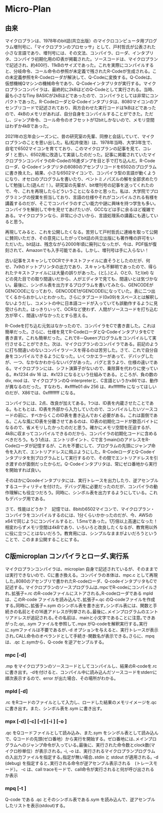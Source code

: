 # Micro-Plan
## 由来

マイクロプランは、1978年のbit誌(共立出版）のマイクロコンピュータ用プログラム増刊号に、「マイクロプランのプロセッサ」として、戸村哲氏が公表された小さな言語であり、増刊号には、その文法、コンパイラ、ローダ、インタプリタ、コンパイラ初期化用のID表が掲載された。ソースコードは、マイクロプランで記述され、約400行、11kBのサイズであった。これを実際にコンパイルすると、分岐命令、コール命令の参照が未定義で残されたR-Codeが生成される。この未定義参照をR-Codeローダが解決して、Q-Codeに変換する。Q-Codeは、仮想機械Qマシンの機械命令であり、Q-Codeインタプリタが実行する。マイクロプランコンパイラは、最終的に2kBほどのQ-Codeとして実行される。当時、最も小さなTiny BASICが2kBほどであったので、コンパイラとしては非常にコンパクトであった。R-CodeローダとQ-Codeインタプリタは、8080マイコンのアセンブリコードで記述されており、両方合わせた実行コードは1kBほどであったので、4kBのメモリがあれば、自分自身をコンパイルすることができた。ただし、ジャンプ命令、コール命令のオフセットが12bitしかないので、メモリ空間はわずか4kBであった。

2021年の忘年会シーズンに、昔の研究室の先輩、同僚と会話していて、マイクロプランのことを思い出した。私(松井俊浩）は、1978年当時、大学3年生で、自宅で6502マイコンを育てており、このマイクロプランの記事を見て、コレダ！と思い、6502用に改造して実装したのだった。記事に掲載されていたマイクロプランコンパイラのR-Codeの16進ダンプを目と手で打ち込んだ。R-Codeローダ、Q-Codeインタプリタの8080のアセンブリコードを6502のプログラムに書き換えた。結果、小さな6502マイコンで、コンパイラ型の言語が動くようになり、オセロのプログラムを書いたり、ペントミノパズルの解を全部求めたりして勉強した(遊んだ！）。研究室の先輩が、bit増刊号の記事を送ってくれたので、今、これを再現したらどういうことになるかと思った。私は、大学院でプログラミングの授業を担当しており、言語の仕様やそれがコンパイルされる有様を講義するのだが、そこでコンパイラのすごい能力や謎に興味を持つ学生も多い。コンパイラを解剖して中を見せてあげたいが、GCCなどは手に余るほど複雑である。マイクロプランなら、非常に小さいから、言語処理系の講義にも適していると思う。

再現してみると、これを公開したくなる。苦労して戸村哲氏に連絡を取って公開に賛同いただき、その意見にしたがってbit誌の共立出版にも著作権の許可をいただいた。bit誌は、残念ながら2000年頃に廃刊になったが、今は、PDF版が復刻されて、Amazonでも入手可能である。しかし、増刊号は手に入らない！

古い記事をスキャンしてOCRでテキストファイルに直そうとしたのだが、何せ、7x9のドットプリンタの出力であり、スキャンも不鮮明であったので、得られたテキストファイルには大量の誤りがあった。(と\[、)とJ、Oと0、1とl(el) などの見た目での取り間違いだから、人がエディタで見ても、間違いとは気づかない。最後に、シンボル表を出力するプログラムを書いてみたら、GENCODEがGENCOOEになっており、GENCODE1がGENCODElになっていた。表に二つ出てくるからおかしいとわかった。さらにタブコード(0x09)をスペースとは解釈しないようだし、コメントの中に日本語コードが入っていても誤動作するように見受けられた。はっきりいって、OCRなど使わず、人間がソースコードを打ち込む方が早く、間違いがなかったとすら思える。

R-Codeを打ち込む元気はなかったので、コンパイラをCで書き直した。これは簡単だった。さらに、仕様を見てR-CodeローダとQ-CodeインタプリタをCで書き直す。これも簡単だった。これで8－Queenプログラムをコンパイルして実行させることができた。次は、マイクロプランのコンパイラである。前記のように打ち間違いのないコンパイラソースを得るのは苦労した。さて、これで自分自身をコンパイルできるようになった。いくつかエラーがあって、デバッグしたが、一つ、なかなかわからないバグがあった。バグと言うより、仕様の違いである。マイクロプランには、シフト演算子がないので、乗除算を代わりに使っている。#x1234 div 16 は、#x123 になるという仕組みである。ところが、負の数のdiv, mod は、マイクロプランのQ-interpreterと、C言語というかx86では、動作が異なるのだった。すなわち、#xffffe01 div 256 は、#xfffffffe になってほしいのだが、X86では、0xffffffff になる。

コンパイラには、2点、改良が加えてある。1つは、ID表を内蔵させたことである。もともとは、ID表を外部から入力していたので、コンパイルしたいソースコードの前に、すべからくこのID表を書き込んでおく必要がある。これは面倒である。こんな風にID表を分離させてあるのは、ID表の初期化コードが数百バイトになるので、省メモリしたかったのだと思う。確かにメモリ空間を圧迫するが、4kBに収まってコンパイルできるのだから、コンパイラの初期化コードに含めるべきだろう。もう1点は、エントリポイント、Cで言うmain()のアドレスをR-Codeローダが記憶するが、これを不要にして、プログラムの先頭にジャンプ命令を入れて、エントリアドレスに飛ぶようにした。R-CodeローダとQ-Codeインタプリタを別プログラムとして実行するので、その間でエントリアドレスを引き渡すのが面倒だったからだ。Q-Codeインタプリタは、常にゼロ番地から実行を開始すれば良い。

そのほかにQcodeインタプリタには、実行トレースを出力したり、逆アセンブルするユーティリティを付けた。デバッグ用に必要だったのだが、コンパイラの動作理解にも役立つだろう。同時に、シンボル表を出力するようにしている。これもデバッグ用である。

さて、性能はどうか？　記憶では、8bitの6502マイコンで、マイクロプラン・コンパイラをコンパイルするのには、1分くらいかかったのだが、今、AWSのx64で同じようにコンパイルすると、1.5msであった。1万倍以上高速になった！相変わらずメモリ空間は4kBであり、いろいろと改良したくなるが、教育用以外に役に立つことはないだろう。教育用には、シンプルなままがよいだろうということで、このまま公開することにする。

## C版microplan コンパイラとローダ､実行系

マイクロプランコンパイラは、microplan 自身で記述されているが、そのままでは実行できないので、Cに書き換える。コンパイラの本体は、mpc.c として再現した｡8080のアセンブリで書かれたR-codeローダ、Q-codeインタプリタもCで記述する｡
マイクロプランのソースプログラムは､mpcでR-codeにコンパイルされ､拡張子=.rc のR-codeファイルにストアされる｡R-codeローダである mpld は、このR-code ファイルを読み込んで､拡張子=.qc のQ-codeファイルを作成する｡同時に､拡張子=.sym のシンボル表を書き出す｡シンボル表には、関数と手続きの名前とその16進アドレスが列挙される｡最後に､メインプログラムのエントリアドレスが追記される｡その名前は、mainと小文字であることに注意｡できあがった.qc, .sym ファイルを参照して､mpx がQ-codeを解釈実行する｡実行に.symファイルは不要であるが､-d オプションを与えると、実行トレースが表示され､CALL命令のオペランドとして手続き･関数名が表示できる｡さらに、mpq は、.qc と.symから、Q-code を逆アセンブルする｡

### mpc [-d] <filename>

<filename>.mp をマイクロプランのソースコードとしてコンパイルし、結果のR-codeを<filename>.rc に書き出す。-dを付けると、コンパイル中に読み込んだソースコードをstderrに順次表示するので、error が出た場合、その場所がわかる。

### mpld [-d] <filename>

<filename>.rc をRコードのファイルとして入力し、ロードした結果のメモリイメージを<filename>.qc に書き出す。また、シンボル表を<filename>.sym に書き出す。

### mpx [-d] [-c] [-r] [-i <infile>] [-o <outfile>] <filename>

<filename>.qc をQコードファイルとして読み込み、また<filename>.sym をシンボル表として読み込んで、Qコードの先頭(ゼロ番地）から実行を開始する。ゼロ番地には､メインプログラムへのジャンプ命令が入っている｡最後に、実行された命令数とclock数(マイクロ秒単位）が表示される｡
 -i, -o は、実行されるマイクロプランプログラムの入出力ファイルを指定する｡指定が無い場合､stdin と stdout が適用される｡
 -d (debug) を指定すると､実行される命令が逆アセンブル表示される　(トレースモード）。
 -c は、call traceモードで、call命令が実行されると何が呼び出されるか表示

### mpq [-t <symfile>] <filename>

 Q-code である <filename>.qc とそのシンボル表である<filename>.sym を読み込んで、逆アセンブルしたリストを表示(stdout)する｡
